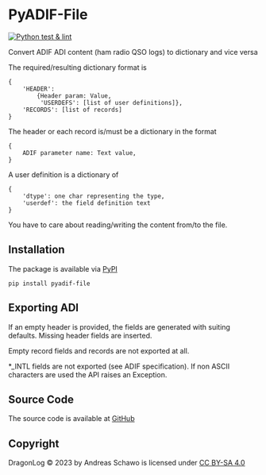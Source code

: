 PyADIF-File
===========

[![Python test & lint](https://github.com/gitandy/PyADIF-File/actions/workflows/python-test.yml/badge.svg?branch=master)](https://github.com/gitandy/PyADIF-File/actions/workflows/python-test.yml)

Convert ADIF ADI content (ham radio QSO logs) to dictionary and vice versa

The required/resulting dictionary format is

    {
        'HEADER': 
            {Header param: Value,
             'USERDEFS': [list of user definitions]},
        'RECORDS': [list of records]
    }

The header or each record is/must be a dictionary in the format
    
    {
        ADIF parameter name: Text value,
    }

A user definition is a dictionary of
    
    {
        'dtype': one char representing the type,
        'userdef': the field definition text
    }

You have to care about reading/writing the content from/to the file.

Installation
------------
The package is available via [PyPI](https://pypi.org/project/PyADIF-File/)

    pip install pyadif-file

Exporting ADI
-------------
If an empty header is provided, the fields are generated with suiting defaults.
Missing header fields are inserted.

Empty record fields and records are not exported at all.

*_INTL fields are not exported (see ADIF specification).
If non ASCII characters are used the API raises an Exception.

Source Code
-----------
The source code is available at [GitHub](https://github.com/gitandy/PyADIF-File)

Copyright
---------
DragonLog &copy; 2023 by Andreas Schawo is licensed under [CC BY-SA 4.0](http://creativecommons.org/licenses/by-sa/4.0/) 
